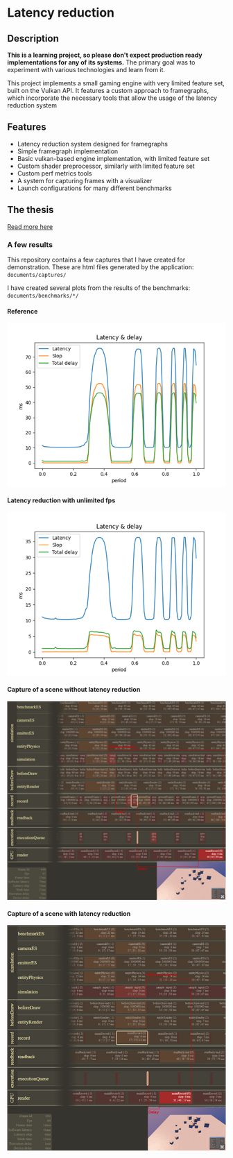 # Latency reduction

## Description

__This is a learning project, so please don't expect production ready implementations for any of its systems.__ The primary goal was to experiment with various technologies and learn from it.

This project implements a small gaming engine with very limited feature set, built on the Vulkan API. It features a custom approach to framegraphs, which incorporate the necessary tools that allow the usage of the latency reduction system

## Features

* Latency reduction system designed for framegraphs
* Simple framegraph implementation
* Basic vulkan-based engine implementation, with limited feature set
* Custom shader preprocessor, similarly with limited feature set
* Custom perf metrics tools
* A system for capturing frames with a visualizer
* Launch configurations for many different benchmarks
## The thesis

[Read more here](documents/thesis.pdf)

### A few results

This repository contains a few captures that I have created for demonstration. These are html files generated by the application: `documents/captures/`

I have created several plots from the results of the benchmarks: `documents/benchmarks/*/`

#### Reference
![reference](documents/benchmarks/clean_control/latency_delay.png)
#### Latency reduction with unlimited fps
![reduced latency](documents/benchmarks/clean_unlimited/latency_delay.png)

#### Capture of a scene __without__ latency reduction
![Unoptimized](documents/pictures/unoptimized.png)
#### Capture of a scene __with__ latency reduction
![Optimized](documents/pictures/optimized.png)

